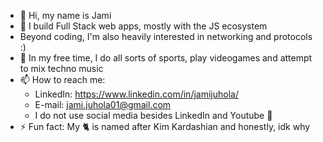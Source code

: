 - 👋 Hi, my name is Jami
- 👀 I build Full Stack web apps, mostly with the JS ecosystem
- Beyond coding, I'm also heavily interested in networking and protocols :)
- 🌱 In my free time, I do all sorts of sports, play videogames and attempt to mix techno music
- 📫 How to reach me:
   - LinkedIn: https://www.linkedin.com/in/jamijuhola/ 
   - E-mail: jami.juhola01@gmail.com
   - I do not use social media besides LinkedIn and Youtube 👻
- ⚡ Fun fact: My 🐈 is named after Kim Kardashian and honestly, idk why
  

<!---
jxmijuholx/jxmijuholx is a ✨ special ✨ repository because its `README.md` (this file) appears on your GitHub profile.
You can click the Preview link to take a look at your changes.
--->
